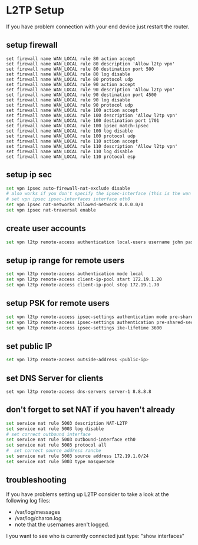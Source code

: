 # L2TP Setup

If you have problem connection with your end device just restart the router.

## setup firewall
```
set firewall name WAN_LOCAL rule 80 action accept
set firewall name WAN_LOCAL rule 80 description 'Allow l2tp vpn'
set firewall name WAN_LOCAL rule 80 destination port 500
set firewall name WAN_LOCAL rule 80 log disable
set firewall name WAN_LOCAL rule 80 protocol udp
set firewall name WAN_LOCAL rule 90 action accept
set firewall name WAN_LOCAL rule 90 description 'Allow l2tp vpn'
set firewall name WAN_LOCAL rule 90 destination port 4500
set firewall name WAN_LOCAL rule 90 log disable
set firewall name WAN_LOCAL rule 90 protocol udp
set firewall name WAN_LOCAL rule 100 action accept
set firewall name WAN_LOCAL rule 100 description 'Allow l2tp vpn'
set firewall name WAN_LOCAL rule 100 destination port 1701
set firewall name WAN_LOCAL rule 100 ipsec match-ipsec
set firewall name WAN_LOCAL rule 100 log disable
set firewall name WAN_LOCAL rule 100 protocol udp
set firewall name WAN_LOCAL rule 110 action accept
set firewall name WAN_LOCAL rule 110 description 'Allow l2tp vpn'
set firewall name WAN_LOCAL rule 110 log disable
set firewall name WAN_LOCAL rule 110 protocol esp
```

## setup ip sec
```bash
set vpn ipsec auto-firewall-nat-exclude disable
# also works if you don't specify the ipsec-interface (this is the wan interface)
# set vpn ipsec ipsec-interfaces interface eth0
set vpn ipsec nat-networks allowed-network 0.0.0.0/0
set vpn ipsec nat-traversal enable
```

## create user accounts
```bash
set vpn l2tp remote-access authentication local-users username john password supersecret
```

## setup ip range for remote users 
```bash
set vpn l2tp remote-access authentication mode local
set vpn l2tp remote-access client-ip-pool start 172.19.1.20
set vpn l2tp remote-access client-ip-pool stop 172.19.1.70
```

## setup PSK for remote users
```bash
set vpn l2tp remote-access ipsec-settings authentication mode pre-shared-secret
set vpn l2tp remote-access ipsec-settings authentication pre-shared-secret supersecretpreshareskey
set vpn l2tp remote-access ipsec-settings ike-lifetime 3600
```

## set public IP
```bash
set vpn l2tp remote-access outside-address <public-ip>
```

## set DNS Server for clients
```
set vpn l2tp remote-access dns-servers server-1 8.8.8.8
```

## don't forget to set NAT if you haven't already
```bash
set service nat rule 5003 description NAT-L2TP
set service nat rule 5003 log disable
# set correct outbound interface
set service nat rule 5003 outbound-interface eth0
set service nat rule 5003 protocol all
#  set correct source address ranche
set service nat rule 5003 source address 172.19.1.0/24
set service nat rule 5003 type masquerade
```

## troubleshooting 
If you have problems setting up L2TP consider to take a look at the following log files:
- /var/log/messages
- /var/log/charon.log
- note that the usernames aren't logged. 

I you want to see who is currently connected just type: "show interfaces"
